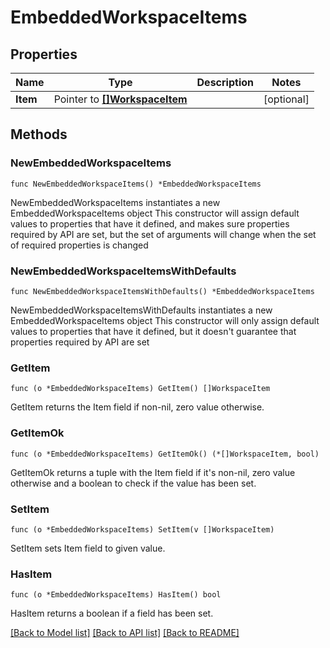 <!--
Copyright (C) 2020-2022 Arm Limited or its affiliates and Contributors. All rights reserved.
SPDX-License-Identifier: Apache-2.0
-->
# EmbeddedWorkspaceItems

## Properties

Name | Type | Description | Notes
------------ | ------------- | ------------- | -------------
**Item** | Pointer to [**[]WorkspaceItem**](WorkspaceItem.md) |  | [optional] 

## Methods

### NewEmbeddedWorkspaceItems

`func NewEmbeddedWorkspaceItems() *EmbeddedWorkspaceItems`

NewEmbeddedWorkspaceItems instantiates a new EmbeddedWorkspaceItems object
This constructor will assign default values to properties that have it defined,
and makes sure properties required by API are set, but the set of arguments
will change when the set of required properties is changed

### NewEmbeddedWorkspaceItemsWithDefaults

`func NewEmbeddedWorkspaceItemsWithDefaults() *EmbeddedWorkspaceItems`

NewEmbeddedWorkspaceItemsWithDefaults instantiates a new EmbeddedWorkspaceItems object
This constructor will only assign default values to properties that have it defined,
but it doesn't guarantee that properties required by API are set

### GetItem

`func (o *EmbeddedWorkspaceItems) GetItem() []WorkspaceItem`

GetItem returns the Item field if non-nil, zero value otherwise.

### GetItemOk

`func (o *EmbeddedWorkspaceItems) GetItemOk() (*[]WorkspaceItem, bool)`

GetItemOk returns a tuple with the Item field if it's non-nil, zero value otherwise
and a boolean to check if the value has been set.

### SetItem

`func (o *EmbeddedWorkspaceItems) SetItem(v []WorkspaceItem)`

SetItem sets Item field to given value.

### HasItem

`func (o *EmbeddedWorkspaceItems) HasItem() bool`

HasItem returns a boolean if a field has been set.


[[Back to Model list]](../README.md#documentation-for-models) [[Back to API list]](../README.md#documentation-for-api-endpoints) [[Back to README]](../README.md)



